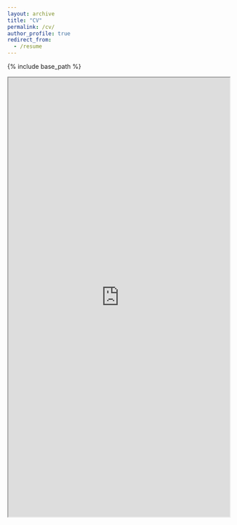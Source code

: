 ```yaml
---
layout: archive
title: "CV"
permalink: /cv/
author_profile: true
redirect_from:
  - /resume
---
```


{% include base_path %}

<!-- <div class="row" style="text-align: center;"> -->
<div class="row" style="margin-bottom: -50px;">
  <div class="card">
    If the embedded pdf doesn't open/load, you can also <a href="https://abhay3141.github.io/abhay.github.io/files/resume_abhay.pdf">view/download the pdf</a>  from here.
  </div>
</div>

<br>
<div class="row" style="margin-bottom: -50px;">
  <div class="card">
    <iframe src="https://abhay3141.github.io/abhay.github.io/files/my_resume.pdf" width="100%" height="1000"></iframe>
  </div>
</div>